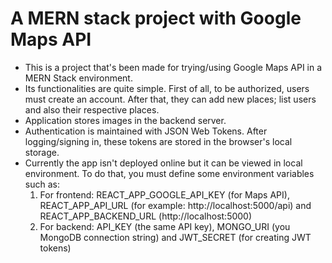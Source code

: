 # A MERN stack project with Google Maps API

-   This is a project that's been made for trying/using Google Maps API in a MERN Stack environment.
-   Its functionalities are quite simple. First of all, to be authorized, users must create an account. After that, they can add new places; list users and also their respective places.
-   Application stores images in the backend server.
-   Authentication is maintained with JSON Web Tokens. After logging/signing in, these tokens are stored in the browser's local storage.
-   Currently the app isn't deployed online but it can be viewed in local environment. To do that, you must define some environment variables such as:
    1. For frontend: REACT_APP_GOOGLE_API_KEY (for Maps API), REACT_APP_API_URL (for example: http://localhost:5000/api) and REACT_APP_BACKEND_URL (http://localhost:5000)
    2. For backend: API_KEY (the same API key), MONGO_URI (you MongoDB connection string) and JWT_SECRET (for creating JWT tokens)

